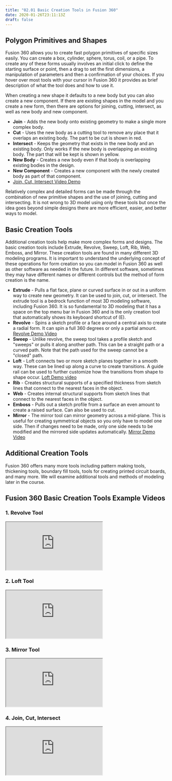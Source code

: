 ```yaml
---
title: "02.01 Basic Creation Tools in Fusion 360"
date: 2020-01-26T23:11:13Z
draft: false
---
```


## Polygon Primitives and Shapes

Fusion 360 allows you to create fast polygon primitives of specific sizes easily. You can create a box, cylinder, sphere, torus, coil, or a pipe. To create any of these forms usually involves an initial click to define the starting surface or point, then a drag to set the first dimensions, a manipulation of parameters and then a confirmation of your choices. If you hover over most tools with your cursor in Fusion 360 it provides as brief description of what the tool does and how to use it.

When creating a new shape it defaults to a new body but you can also create a new component. If there are existing shapes in the model and you create a new form, then there are options for joining, cutting, intersect, as well as new body and new component.

- **Join** - Adds the new body onto existing geometry to make a single more complex body.
- **Cut** - Uses the new body as a cutting tool to remove any place that it overlaps an existing body. The part to be cut is shown in red.
- **Intersect** - Keeps the geometry that exists in the new body and an existing body. Only works if the new body is overlapping an existing body. The part that will be kept is shown in yellow.
- **New Body** - Creates a new body even if that body is overlapping existing bodies in the design.
- **New Component** - Creates a new component with the newly created body as part of that component.
- [Join, Cut, Intersect Video Demo](https://youtu.be/iLr9d8Gp7Ls)

Relatively complex and detailed forms can be made through the combination of new primitive shapes and the use of joining, cutting and intersecting. It is not wrong to 3D model using only these tools but once the idea goes beyond simple designs there are more efficient, easier, and better ways to model.

## Basic Creation Tools

Additional creation tools help make more complex forms and designs. The basic creation tools include Extrude, Revolve, Sweep, Loft, Rib, Web, Emboss, and Mirror. These creation tools are found in many different 3D modeling programs. It is important to understand the underlying concept of these operations for form creation so you can model in Fusion 360 as well as other software as needed in the future. In different software, sometimes they may have different names or different controls but the method of form creation is the name.

- **Extrude** - Pulls a flat face, plane or curved surface in or out in a uniform way to create new geometry. It can be used to join, cut, or intersect. The extrude tool is a bedrock function of most 3D modeling software, including Fusion 360. It is so fundamental to 3D modeling that it has a space on the top menu bar in Fusion 360 and is the only creation tool that automatically shows its keyboard shortcut of (E).
- **Revolve** - Spins a sketch profile or a face around a central axis to create a radial form. It can spin a full 360 degrees or only a partial amount. [Revolve Demo Video](https://youtu.be/VzossdZbGtk)
- **Sweep** - Unlike revolve, the sweep tool takes a profile sketch and "sweeps" or pulls it along another path. This can be a straight path or a curved path. Note that the path used for the sweep cannot be a "closed" path.
- **Loft** - Loft connects two or more sketch planes together in a smooth way. These can be lined up along a curve to create transitions. A guide rail can be used to further customize how the transitions from shape to shape occur. [Loft Demo video](https://youtu.be/OTBZuSGG6bc)
- **Rib** - Creates structural supports of a specified thickness from sketch lines that connect to the nearest faces in the object.
- **Web** - Creates internal structural supports from sketch lines that connect to the nearest faces in the object.
- **Emboss** - Pulls out a sketch profile from a surface an even amount to create a raised surface. Can also be used to cut.
- **Mirror** - The mirror tool can mirror geometry across a mid-plane. This is useful for creating symmetrical objects so you only have to model one side. Then if changes need to be made, only one side needs to be modified and the mirrored side updates automatically. [Mirror Demo Video](https://youtu.be/vwCUjtsghdI)

## Additional Creation Tools

Fusion 360 offers many more tools including pattern making tools, thickening tools, boundary fill tools, tools for creating printed circuit boards, and many more. We will examine additional tools and methods of modeling later in the course.

## Fusion 360 Basic Creation Tools Example Videos

<div class="tutorial-video-grid">

<div class="video-card">

### 1. Revolve Tool

<div class="iframe-16-9-container"><iframe class="youTubeIframe" src="https://www.youtube.com/embed/VzossdZbGtk?rel=0" width="300" height="150" allowfullscreen="allowfullscreen"></iframe>
</div>
</div>

<div class="video-card">

### 2. Loft Tool

<div class="iframe-16-9-container"><iframe class="youTubeIframe" src="https://www.youtube.com/embed/OTBZuSGG6bc?rel=0" width="300" height="150" allowfullscreen="allowfullscreen"></iframe>
</div>
</div>

<div class="video-card">

### 3. Mirror Tool

<div class="iframe-16-9-container"><iframe class="youTubeIframe" src="https://www.youtube.com/embed/vwCUjtsghdI?rel=0" width="300" height="150" allowfullscreen="allowfullscreen"></iframe>
</div>
</div>

<div class="video-card">

### 4. Join, Cut, Intersect

<div class="iframe-16-9-container"><iframe class="youTubeIframe" src="https://www.youtube.com/embed/iLr9d8Gp7Ls?rel=0" width="300" height="150" allowfullscreen="allowfullscreen"></iframe>
</div>
</div>

</div>
